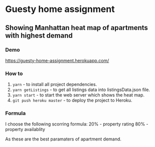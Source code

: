 # Guesty home assignment
## Showing Manhattan heat map of apartments with highest demand

### Demo
https://guesty-home-assignment.herokuapp.com/

### How to
1. `yarn` - to install all project dependencies.
2. `yarn getListings` - to get all listings data into listingsData.json file.
3. `yarn start` - to start the web server which shows the heat map.
4. `git push heroku master` - to deploy the project to Heroku.

### Formula
I choose the following scorring formula:
20% - property rating
80% - property availablity

As these are the best paramaters of apartment demand.
